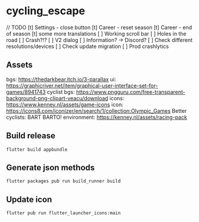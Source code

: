 # cycling_escape

// TODO
[t] Settings - close button
[t] Career - reset season
[t] Career - end of season
[t] some more translations
[ ] Working scroll bar
[ ] Holes in the road
[ ] Crash?!?
[ ] V2 dialog
[ ] Information? -> Discord?
[ ] Check different resolutions/devices
[ ] Check update migration
[ ] Prod crashlytics

## Assets

bgs: https://thedarkbear.itch.io/3-parallax
ui: https://graphicriver.net/item/graphical-user-interface-set-for-games/8941743
cyclist bgs: https://www.pngguru.com/free-transparent-background-png-clipart-veacu/download
icons: https://www.kenney.nl/assets/game-icons
icon: https://icons8.com/iconizer/en/search/1/collection:Olympic_Games
Better cyclists: BART BARTO!
environment: https://kenney.nl/assets/racing-pack

## Build release

```
flutter build appbundle
```

## Generate json methods

```
flutter packages pub run build_runner build
```

## Update icon

```
flutter pub run flutter_launcher_icons:main
```

